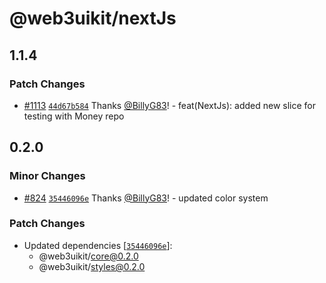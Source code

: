 # @web3uikit/nextJs

## 1.1.4

### Patch Changes

-   [#1113](https://github.com/web3ui/web3uikit/pull/1113) [`44d67b584`](https://github.com/web3ui/web3uikit/commit/44d67b5840f5388fb1081c5df72527b439ec81ee) Thanks [@BillyG83](https://github.com/BillyG83)! - feat(NextJs): added new slice for testing with Money repo

## 0.2.0

### Minor Changes

-   [#824](https://github.com/web3ui/web3uikit/pull/824) [`35446096e`](https://github.com/web3ui/web3uikit/commit/35446096ea47f62cddf0b87b2710ba0391a47b5d) Thanks [@BillyG83](https://github.com/BillyG83)! - updated color system

### Patch Changes

-   Updated dependencies [[`35446096e`](https://github.com/web3ui/web3uikit/commit/35446096ea47f62cddf0b87b2710ba0391a47b5d)]:
    -   @web3uikit/core@0.2.0
    -   @web3uikit/styles@0.2.0
